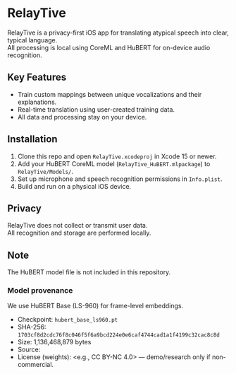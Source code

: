 # RelayTive

RelayTive is a privacy-first iOS app for translating atypical speech into clear, typical language.  
All processing is local using CoreML and HuBERT for on-device audio recognition.

## Key Features

- Train custom mappings between unique vocalizations and their explanations.
- Real-time translation using user-created training data.
- All data and processing stay on your device.

## Installation

1. Clone this repo and open `RelayTive.xcodeproj` in Xcode 15 or newer.
2. Add your HuBERT CoreML model (`RelayTive_HuBERT.mlpackage`) to `RelayTive/Models/`.
3. Set up microphone and speech recognition permissions in `Info.plist`.
4. Build and run on a physical iOS device.

## Privacy

RelayTive does not collect or transmit user data.  
All recognition and storage are performed locally.

## Note

The HuBERT model file is not included in this repository.

### Model provenance

We use HuBERT Base (LS-960) for frame-level embeddings.

- Checkpoint: `hubert_base_ls960.pt`
- SHA-256: `1703cf8d2cdc76f8c046f5f6a9bcd224e0e6caf4744cad1a1f4199c32cac8c8d`
- Size: 1,136,468,879 bytes
- Source: <URL>
- License (weights): <e.g., CC BY-NC 4.0> — demo/research only if non-commercial.
